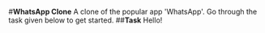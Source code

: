 #**WhatsApp Clone**
A clone of the popular app 'WhatsApp'. Go through the task given below to get started.
##**Task**
Hello!
